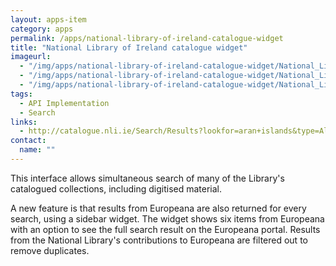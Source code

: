 ```yaml
---
layout: apps-item
category: apps
permalink: /apps/national-library-of-ireland-catalogue-widget
title: "National Library of Ireland catalogue widget"
imageurl:
  - "/img/apps/national-library-of-ireland-catalogue-widget/National_Library_of_Ireland.jpg"
  - "/img/apps/national-library-of-ireland-catalogue-widget/National_Library_of_Ireland_2.jpg"
  - "/img/apps/national-library-of-ireland-catalogue-widget/National_Library_of_Ireland_3.jpg"
tags:
  - API Implementation
  - Search
links:
  - http://catalogue.nli.ie/Search/Results?lookfor=aran+islands&type=AllFields&filter[]=digitised%3A%22Digitised%22&view=grid
contact: 
  name: ""
---
```


This interface allows simultaneous search of many of the Library's catalogued collections, including digitised material.

A new feature is that results from Europeana are also returned for every search, using a sidebar widget. The widget shows six items from Europeana with an option to see the full search result on the Europeana portal. Results from the National Library's contributions to Europeana are filtered out to remove duplicates.
